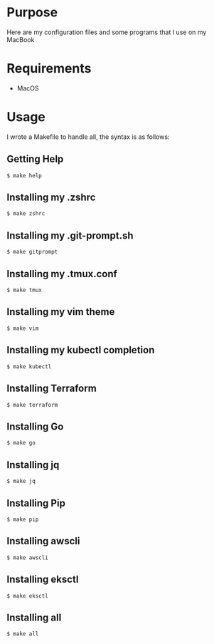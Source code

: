 # Purpose
Here are my configuration files and some programs that I use on my MacBook

# Requirements
* MacOS

# Usage
I wrote a Makefile to handle all, the syntax is as follows:

## Getting Help
    $ make help

## Installing my .zshrc
    $ make zshrc

## Installing my .git-prompt.sh
    $ make gitprompt

## Installing my .tmux.conf
    $ make tmux

## Installing my vim theme
    $ make vim

## Installing my kubectl completion
    $ make kubectl

## Installing Terraform
    $ make terraform

## Installing Go
    $ make go

## Installing jq
    $ make jq

## Installing Pip
    $ make pip

## Installing awscli
    $ make awscli

## Installing eksctl
    $ make eksctl

## Installing all
    $ make all
